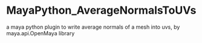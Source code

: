 # MayaPython_AverageNormalsToUVs
a maya python plugin to write average normals of a mesh into uvs, by maya.api.OpenMaya library
